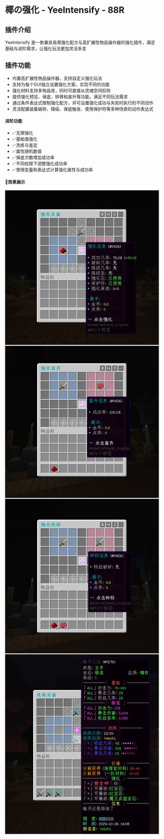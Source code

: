 # 椰の强化 - YeeIntensify - 88R

## 插件介绍

YeeIntensify 是一款兼具易用强化配方与高扩展性物品操作器的强化插件，满足基础与进阶需求，让强化玩法更加灵活多变

## 插件功能

- 内置高扩展性物品操作器，支持自定义强化玩法
- 支持为每个GUI独立设置强化方案，实现不同的功能
- 强化材料支持多物品库，同时可直接从灵魂空间扣除
- 提供强化预览、保底、转移和直升等功能，满足不同玩法需求
- 通过条件表达式限制强化配方，并可设置强化成功与失败时执行的不同动作
- 灵活配置装备破碎、降级、保底触发、使用保护符等多种场景的动作表达式

#### 进阶功能

- ✅无限强化
- ✅基础值强化
- ✅洗练与鉴定
- ✅属性随机数值
- ✅保底次数增加成功率
- ✅不同权限下调整强化成功率
- ✅使用变量和表达式计算强化属性与成功率


#### 🎉效果展示

![img.png](img/img.png)
![img_1.png](img/img_1.png)
![img_2.png](img/img_2.png)
![img_3.png](img/img_3.png)
